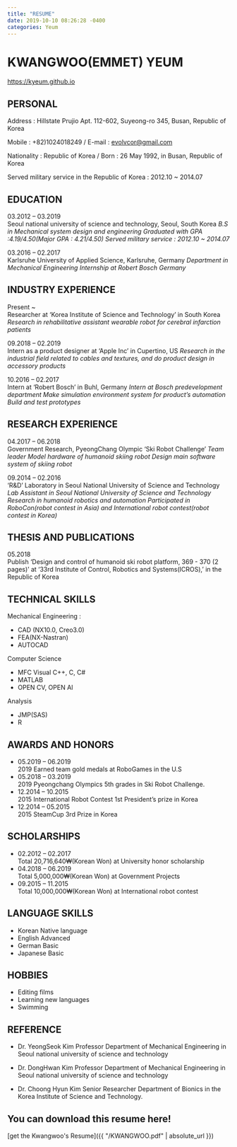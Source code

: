 ```yaml
---
title: "RESUME"
date: 2019-10-10 08:26:28 -0400
categories: Yeum
---
```


# KWANGWOO(EMMET) YEUM

https://kyeum.github.io

## PERSONAL 
Address : Hillstate Prujio Apt. 112-602, Suyeong-ro 345, Busan, Republic of Korea 

Mobile : +82)1024018249 / E-mail : evolvcor@gmail.com

Nationality : Republic of Korea / Born : 26 May 1992, in Busan, Republic of Korea

Served military service in the Republic of Korea : 2012.10 ~ 2014.07

## EDUCATION 
03.2012 – 03.2019 	
Seoul national university of science and technology, Seoul, South Korea 
*B.S in Mechanical system design and engineering 
Graduated with GPA :4.19/4.50(Major GPA : 4.21/4.50)
Served military service : 2012.10 ~ 2014.07*

03.2016 – 02.2017 	
Karlsruhe University of Applied Science, Karlsruhe, Germany 
*Department in Mechanical Engineering
Internship at Robert Bosch Germany*


## INDUSTRY EXPERIENCE 
Present ~	
Researcher at ‘Korea Institute of Science and Technology’ in South Korea
*Research in rehabilitative assistant wearable robot for cerebral infarction patients*

09.2018 – 02.2019 	
Intern as a product designer at ‘Apple Inc’ in Cupertino, US
*Research in the industrial field related to cables and textures, and do product design in accessory products*

10.2016 – 02.2017	
Intern at ‘Robert Bosch’ in Buhl, Germany
*Intern at Bosch predevelopment department
Make simulation environment system for product’s automation
Build and test prototypes*


## RESEARCH EXPERIENCE 
04.2017 – 06.2018 	
Government Research, PyeongChang Olympic ‘Ski Robot Challenge’ 
*Team leader
Model hardware of humanoid skiing robot
Design main software system of skiing robot*

09.2014 – 02.2016	
‘R&D’ Laboratory in Seoul National University of Science and Technology 
*Lab Assistant in Seoul National University of Science and Technology
Research in humanoid robotics and automation
Participated in RoboCon(robot contest in Asia) and International robot contest(robot contest in Korea)*

## THESIS AND PUBLICATIONS
05.2018 	
Publish ‘Design and control of humanoid ski robot platform, 369 - 370 (2 pages)’ at ‘33rd Institute of Control, Robotics and Systems(ICROS),’ in the Republic of Korea


## TECHNICAL SKILLS 
Mechanical Engineering : 
* CAD (NX10.0, Creo3.0)		
* FEA(NX-Nastran)
* AUTOCAD

Computer Science 			
* MFC Visual C++, C, C#		
* MATLAB
* OPEN CV, OPEN AI

Analysis				
* JMP(SAS)
* R

## AWARDS AND HONORS
* 05.2019 – 06.2019		
2019 Earned team gold medals at RoboGames in the U.S
* 05.2018 – 03.2019		
2019 Pyeongchang Olympics 5th grades in Ski Robot Challenge.
* 12.2014 – 10.2015		
2015 International Robot Contest 1st President’s prize in Korea
* 12.2014 – 05.2015		
2015 SteamCup 3rd Prize in Korea

## SCHOLARSHIPS
* 02.2012 – 02.2017		
Total 20,716,640₩(Korean Won) at University honor scholarship
* 04.2018 – 06.2019		
Total 5,000,000₩(Korean Won) at Government Projects
* 09.2015 – 11.2015		
Total 10,000,000₩(Korean Won) at International robot contest


## LANGUAGE SKILLS		
* Korean 	   			Native language	
* English       	Advanced 
* German      		Basic		
* Japanese    		Basic 

## HOBBIES 			
* Editing films			
* Learning new languages
* Swimming	


## REFERENCE
* Dr. YeongSeok Kim
Professor
Department of Mechanical Engineering in Seoul national university of science and technology

* Dr. DongHwan Kim
Professor
Department of Mechanical Engineering in Seoul national university of science and technology

* Dr. Choong Hyun Kim
Senior Researcher
Department of Bionics in the Korea Institute of Science and Technology.


## You can download this resume here!
  [get the Kwangwoo's Resume]({{ "/KWANGWOO.pdf" | absolute_url }})
